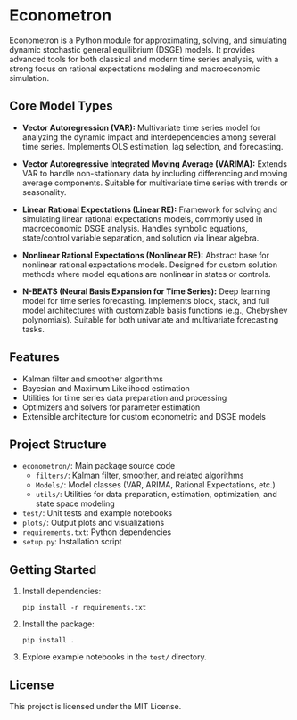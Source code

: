 # Econometron

Econometron is a Python module for approximating, solving, and simulating dynamic stochastic general equilibrium (DSGE) models. It provides advanced tools for both classical and modern time series analysis, with a strong focus on rational expectations modeling and macroeconomic simulation.

## Core Model Types

- **Vector Autoregression (VAR):**
  Multivariate time series model for analyzing the dynamic impact and interdependencies among several time series. Implements OLS estimation, lag selection, and forecasting.

- **Vector Autoregressive Integrated Moving Average (VARIMA):**
  Extends VAR to handle non-stationary data by including differencing and moving average components. Suitable for multivariate time series with trends or seasonality.

- **Linear Rational Expectations (Linear RE):**
  Framework for solving and simulating linear rational expectations models, commonly used in macroeconomic DSGE analysis. Handles symbolic equations, state/control variable separation, and solution via linear algebra.

- **Nonlinear Rational Expectations (Nonlinear RE):**
  Abstract base for nonlinear rational expectations models. Designed for custom solution methods where model equations are nonlinear in states or controls.

- **N-BEATS (Neural Basis Expansion for Time Series):**
  Deep learning model for time series forecasting. Implements block, stack, and full model architectures with customizable basis functions (e.g., Chebyshev polynomials). Suitable for both univariate and multivariate forecasting tasks.

## Features

- Kalman filter and smoother algorithms
- Bayesian and Maximum Likelihood estimation
- Utilities for time series data preparation and processing
- Optimizers and solvers for parameter estimation
- Extensible architecture for custom econometric and DSGE models

## Project Structure

- `econometron/`: Main package source code
  - `filters/`: Kalman filter, smoother, and related algorithms
  - `Models/`: Model classes (VAR, ARIMA, Rational Expectations, etc.)
  - `utils/`: Utilities for data preparation, estimation, optimization, and state space modeling
- `test/`: Unit tests and example notebooks
- `plots/`: Output plots and visualizations
- `requirements.txt`: Python dependencies
- `setup.py`: Installation script

## Getting Started

1. Install dependencies:
   ```
   pip install -r requirements.txt
   ```
2. Install the package:
   ```
   pip install .
   ```
3. Explore example notebooks in the `test/` directory.

## License

This project is licensed under the MIT License.
